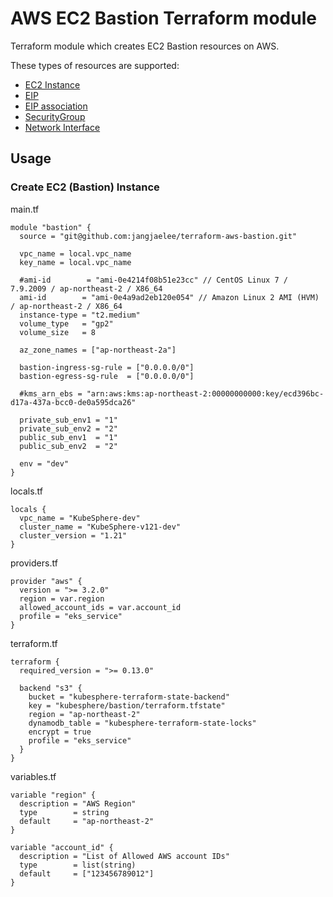 # AWS EC2 Bastion Terraform module

Terraform module which creates EC2 Bastion resources on AWS.

These types of resources are supported:

* [EC2 Instance](https://registry.terraform.io/providers/hashicorp/aws/latest/docs/resources/instance)
* [EIP](https://registry.terraform.io/providers/hashicorp/aws/latest/docs/resources/eip)
* [EIP association](https://registry.terraform.io/providers/hashicorp/aws/latest/docs/resources/eip_association)
* [SecurityGroup](https://registry.terraform.io/providers/hashicorp/aws/latest/docs/resources/security_group)
* [Network Interface](https://registry.terraform.io/providers/hashicorp/aws/latest/docs/resources/network_interface)


## Usage
### Create EC2 (Bastion) Instance

main.tf
```hcl
module "bastion" {
  source = "git@github.com:jangjaelee/terraform-aws-bastion.git"

  vpc_name = local.vpc_name 
  key_name = local.vpc_name
  
  #ami-id        = "ami-0e4214f08b51e23cc" // CentOS Linux 7 / 7.9.2009 / ap-northeast-2 / X86_64
  ami-id        = "ami-0e4a9ad2eb120e054" // Amazon Linux 2 AMI (HVM) / ap-northeast-2 / X86_64
  instance-type = "t2.medium" 
  volume_type   = "gp2"
  volume_size   = 8

  az_zone_names = ["ap-northeast-2a"]

  bastion-ingress-sg-rule = ["0.0.0.0/0"]
  bastion-egress-sg-rule  = ["0.0.0.0/0"]

  #kms_arn_ebs = "arn:aws:kms:ap-northeast-2:00000000000:key/ecd396bc-d17a-437a-bcc0-de0a595dca26"

  private_sub_env1 = "1"
  private_sub_env2 = "2"
  public_sub_env1  = "1"
  public_sub_env2  = "2"

  env = "dev"
}
```

locals.tf
```hcl
locals {
  vpc_name = "KubeSphere-dev"
  cluster_name = "KubeSphere-v121-dev"
  cluster_version = "1.21"
}
```

providers.tf
```hcl
provider "aws" {
  version = ">= 3.2.0"
  region = var.region
  allowed_account_ids = var.account_id
  profile = "eks_service"
}
```

terraform.tf
```hcl
terraform {
  required_version = ">= 0.13.0"

  backend "s3" {
    bucket = "kubesphere-terraform-state-backend"
    key = "kubesphere/bastion/terraform.tfstate"
    region = "ap-northeast-2"
    dynamodb_table = "kubesphere-terraform-state-locks"
    encrypt = true
    profile = "eks_service"
  }
}
```

variables.tf
```hcl
variable "region" {
  description = "AWS Region"
  type        = string
  default     = "ap-northeast-2"
}

variable "account_id" {
  description = "List of Allowed AWS account IDs"
  type        = list(string)
  default     = ["123456789012"]
}
```
